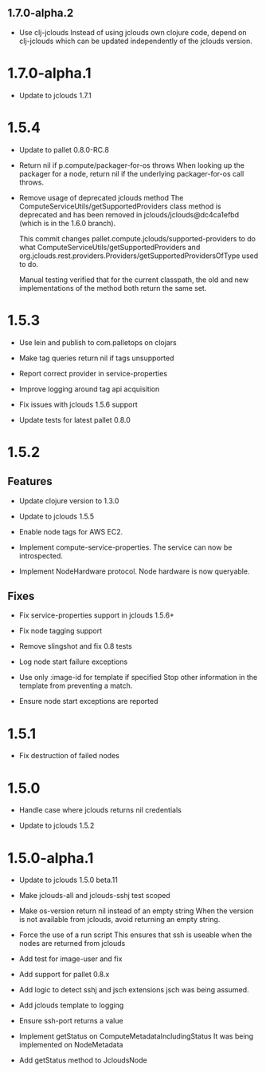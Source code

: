 ## 1.7.0-alpha.2

- Use clj-jclouds
  Instead of using jclouds own clojure code, depend on clj-jclouds which can
  be updated independently of the jclouds version.

# 1.7.0-alpha.1

- Update to jclouds 1.7.1

# 1.5.4

- Update to pallet 0.8.0-RC.8

- Return nil if p.compute/packager-for-os throws
  When looking up the packager for a node, return nil if the underlying
  packager-for-os call throws.

- Remove usage of deprecated jclouds method
  The ComputeServiceUtils/getSupportedProviders class method is deprecated
  and has been removed in jclouds/jclouds@dc4ca1efbd (which is in the 1.6.0
  branch).

  This commit changes pallet.compute.jclouds/supported-providers to do what
  ComputeServiceUtils/getSupportedProviders and
  org.jclouds.rest.providers.Providers/getSupportedProvidersOfType used to
  do.

  Manual testing verified that for the current classpath, the old and new
  implementations of the method both return the same set.

# 1.5.3

- Use lein and publish to com.palletops on clojars

- Make tag queries return nil if tags unsupported

- Report correct provider in service-properties

- Improve logging around tag api acquisition

- Fix issues with jclouds 1.5.6 support

- Update tests for latest pallet 0.8.0

# 1.5.2

## Features

- Update clojure version to 1.3.0

- Update to jclouds 1.5.5

- Enable node tags for AWS EC2.

- Implement compute-service-properties.  The service can now be introspected.

- Implement NodeHardware protocol.  Node hardware is now queryable.

## Fixes

- Fix service-properties support in jclouds 1.5.6+

- Fix node tagging support

- Remove slingshot and fix 0.8 tests

- Log node start failure exceptions

- Use only :image-id for template if specified
  Stop other information in the template from preventing a match.

- Ensure node start exceptions are reported

# 1.5.1

- Fix destruction of failed nodes

# 1.5.0

- Handle case where jclouds returns nil credentials

- Update to jclouds 1.5.2

# 1.5.0-alpha.1

- Update to jclouds 1.5.0 beta.11

- Make jclouds-all and jclouds-sshj test scoped

- Make os-version return nil instead of an empty string
  When the version is not available from jclouds, avoid returning an empty
  string.

- Force the use of a run script
  This ensures that ssh is useable when the nodes are returned from jclouds

- Add test for image-user and fix

- Add support for pallet 0.8.x

- Add logic to detect sshj and jsch extensions
  jsch was being assumed.

- Add jclouds template to logging

- Ensure ssh-port returns a value

- Implement getStatus on ComputeMetadataIncludingStatus
  It was being implemented on NodeMetadata

- Add getStatus method to JcloudsNode
